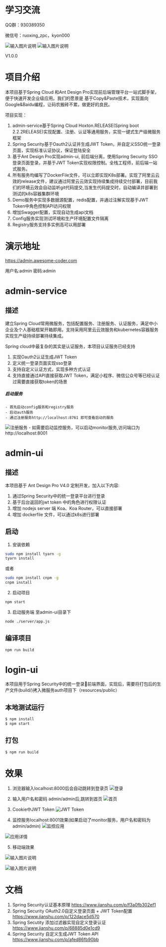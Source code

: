 # 学习交流
QQ群：930389350

微信号：ruoxing_zpc，kyon000

![输入图片说明](https://images.gitee.com/uploads/images/2020/0115/112341_d43a1962_693977.png "屏幕截图.png")
![输入图片说明](https://images.gitee.com/uploads/images/2020/0115/112358_096badeb_693977.png "屏幕截图.png")

V1.0.0
# 项目介绍
本项目基于Spring Cloud 和Ant Design Pro实现前后端管理平台一站式脚手架，便于快速开发企业级应用。我们的愿景是 基于Copy&Paste技术，实现面向Google&Baidu编程，让码农搬砖不累，做更好的良民。

项目实现：
1. admin-service基于Spring Cloud Hoxton.RELEASE(Spring boot 2.2.2RELEASE)实现配置、注册、认证等通用服务，实现一键式生产级微服务框架
2. Spring Security基于Oauth2认证并生成JWT Token，并自定义SSO统一登录页面，实现标准认证协议，保证登陆安全
3. 基于Ant Design Pro实现admin-ui, 前后端分离，使用Spring Security SSO登录页面登录，并基于JWT Token实现权限控制。全栈工程师，前后端一站式服务。
4. 所有服务均编写了DockerFile文件，可以立即实现K8s部署。实现了阿里云云效的release文件，建议通过阿里云云效实现持续集成持续交付部署，目前我们的环境云效会自动监听git代码提交,当发生代码提交时，自动编译并部署到测试的k8s容器集群环境
5. Demo服务中实现多数据源配置，redis配置，并通过注解实现基于JWT Token中角色控制API访问权限
6. 增加Swagger配置，实现自动生成api文档
7. Config服务实现测试环境和生产环境配置文件隔离
8. Registry服务支持多实例高可以用部署

# 演示地址
https://admin.awesome-coder.com

用户名:admin
密码:admin

# admin-service
## 描述
建立Spring Cloud常用微服务，包括配置服务、注册服务、认证服务，满足中小企业及个人基础框架开箱即用。支持采用阿里云云效服务和kubernetes容器服务实现生产级持续部署持续集成。

Spring cloud中最复杂的其实是认证服务，本项目认证服务已经支持
1. 实现Oauth2认证生成JWT Token
2. 定义统一登录页面实现sso登录
3. 支持自定义认证方式，实现多种方式认证
4. 支持直接通过API直接获取JWT Token，满足小程序、微信公众号等已经认证过需要直接获取token的场景

##### 启动服务
    - 首先启动config服务和registry服务
    - 启动auth服务
    - 通过注册服务http://localhost:8761 即可查看启动的服务
![注册服务](https://images.gitee.com/uploads/images/2019/1228/011228_0b1112e9_693977.png "WX20191228-010712@2x.png")
    - 如需要启动监控服务，可以启动monitor服务,访问端口为http://localhost:8001

# admin-ui
## 描述
本项目基于 Ant Design Pro V4.0 定制开发，加入以下内容:
1. 通过Spring Security中的统一登录平台进行登录
2. 基于后台返回的jwt token 中的角色进行权限认证
3. 增加 nodejs server 端 Koa、Koa Router，可以直接部署
4. 增加 dockerfile 文件，可以通过k8s进行部署

## 启动

1. 安装依赖

```bash
sudo npm install tyarn -g
tyarn install
```

或者

```bash
sudo npm install cnpm -g
cnpm install
```

2. 启动项目

```bash
npm start
```

3. 启动服务端
至admin-ui目录下
```bash
node ./server/app.js
```

## 编译项目

```bash
npm run build
```

# login-ui
本项目用于Spring Security中的统一登录前端界面，实现后，需要将打包后的生产文件(build/)拷入微服务auth项目下（resources/public）

## 本地测试运行

```bash
$ npm install
$ npm start
```
## 打包
```bash
$ npm run build
```
# 效果
1. 浏览器输入localhost:8000后会自动跳转到登录页
![登录](https://images.gitee.com/uploads/images/2020/0108/141459_00154a24_804916.png "屏幕快照 2020-01-08 上午11.52.54.png")

2. 输入用户名和密码 admin/admin后,跳转到首页
![首页](https://images.gitee.com/uploads/images/2020/0108/141357_2b7b1df0_804916.png "屏幕快照 2020-01-08 上午11.53.15.png")

3. Cookie中JWT Token
![JWT Token](https://images.gitee.com/uploads/images/2020/0108/142112_b4feb450_804916.png "屏幕快照 2020-01-08 下午2.20.11.png")

4. 监控服务localhost:8001效果(如果启动了monitor服务，用户名和密码为admin/admin)
![监控应用](https://images.gitee.com/uploads/images/2020/0118/230437_fac89fc3_804916.png "屏幕快照 2020-01-18 下午11.02.54.png")

![应用详情](https://images.gitee.com/uploads/images/2020/0118/230450_e3cdef42_804916.png "屏幕快照 2020-01-18 下午11.03.26.png")

5. 移动端效果

![输入图片说明](https://images.gitee.com/uploads/images/2020/0119/142404_045dc6b0_804916.jpeg "1.jpeg")


![输入图片说明](https://images.gitee.com/uploads/images/2020/0119/142414_38f45eb7_804916.jpeg "4.jpeg")

# 文档
1. Spring Security认证基本原理 https://www.jianshu.com/p/f3a0fb302ef1
2. Spring Security OAuth2.0自定义登录页面 + JWT Token配置 https://www.jianshu.com/p/122dace5d570
3. Spring Secutity 添加过滤器实现自定义登录认证 https://www.jianshu.com/p/68885d0e1cd9
4. Spring Security 自定义生成JWT Token API https://www.jianshu.com/p/afed86fb90bb